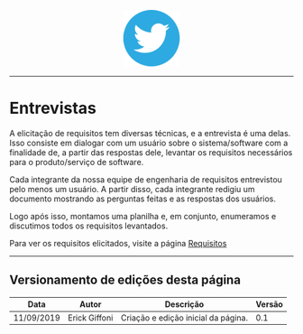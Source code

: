 <span style="margin-left: 40%;">![Twitter Logo](../../images/twitter-logo-100px.png)</span>

***
# Entrevistas
A elicitação de requisitos tem diversas técnicas, e a entrevista é uma delas. Isso consiste em
dialogar com um usuário sobre o sistema/software com a finalidade de, a partir das respostas
dele, levantar os requisitos necessários para o produto/serviço de software.

Cada integrante da nossa equipe de engenharia de requisitos entrevistou pelo menos um usuário. A partir disso, cada integrante redigiu um documento mostrando as perguntas feitas e as respostas dos usuários.

Logo após isso, montamos uma planilha e, em conjunto, enumeramos e discutimos todos os requisitos levantados.

Para ver os requisitos elicitados, visite a página [Requisitos](?)

***
## Versionamento de edições desta página
| Data | Autor | Descrição | Versão |
|------|-------|-----------|--------|
| 11/09/2019 | Erick Giffoni | Criação e edição inicial da página. | 0.1 |
